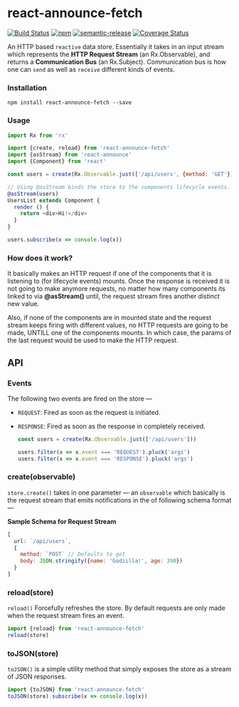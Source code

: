 # react-announce-fetch
[![Build Status][travis-svg]][travis]
[![npm][npm-svg]][npm]
[![semantic-release][semantic-release-svg]][semantic-release]
[![Coverage Status][coverage-svg]][coverage]

[travis-svg]:           https://travis-ci.org/tusharmath/react-announce-fetch.svg?branch=master
[travis]:               https://travis-ci.org/tusharmath/react-announce-fetch
[semantic-release-svg]: https://img.shields.io/badge/%20%20%F0%9F%93%A6%F0%9F%9A%80-semantic--release-e10079.svg
[semantic-release]:     https://github.com/semantic-release/semantic-release
[coverage-svg]:         https://coveralls.io/repos/github/tusharmath/react-announce-fetch/badge.svg?branch=master
[coverage]:             https://coveralls.io/github/tusharmath/react-announce-fetch?branch=master
[npm-svg]:              https://img.shields.io/npm/v/react-announce-fetch.svg
[npm]:                  https://www.npmjs.com/package/react-announce-fetch


An HTTP based `reactive` data store. Essentially it takes in an input stream  which represents the **HTTP Request Stream** (an Rx.Observable), and returns a **Communication Bus** (an Rx.Subject). Communication bus is how one can `send` as well as `receive` different kinds of events.

### Installation
```
npm install react-announce-fetch --save
```




### Usage


```javascript
import Rx from 'rx'

import {create, reload} from 'react-announce-fetch'
import {asStream} from 'react-announce'
import {Component} from 'react'

const users = create(Rx.Observable.just(['/api/users', {method: 'GET'}]))

// Using @asStream binds the store to the components lifecycle events.  
@asStream(users)
UsersList extends Component {
  render () {
    return <div>Hi!</div>
  }
}

users.subscribe(x => console.log(x))

```

### How does it work?
[asStream]: https://github.com/tusharmath/react-announce#asstream

It basically makes an HTTP request if one of the components that it is listening to (for lifecycle events) mounts. Once the response is received it is not going to make anymore requests, no matter how many components its linked to via **@asStream()** until, the request stream fires another *distinct* new value. 

Also, if none of the components are in mounted state and the request stream keeps firing with different values, no HTTP requests are going to be made, UNTILL one of the components mounts. In which case, the params of the last request would be used to make the HTTP request.


## API

### Events
The following two events are fired on the store —
- `REQUEST`: Fired as soon as the request is initiated.
- `RESPONSE`: Fired as soon as the response in completely received.

  ```javascript
  const users = create(Rx.Observable.just(['/api/users']))

  users.filter(x => x.event === 'REQUEST').pluck('args')
  users.filter(x => x.event === 'RESPONSE').pluck('args')
  ```

### create(observable)
`store.create()` takes in one parameter — an `observable` which basically is the request stream that emits notifications in the of following schema format —

**Sample Schema for Request Stream**
```javascript
[
  url: `/api/users`,
  {  
    method: `POST` // Defaults to get
    body: JSON.stringify({name: 'Godzilla!', age: 390})
  }
]
```
### reload(store)
`reload()` Forcefully refreshes the store. By default requests are only made when the request stream fires an event.

```javascript
import {reload} from 'react-announce-fetch'
reload(store)
```

### toJSON(store)
`toJSON()` is a simple utility method that simply exposes the store as a stream of JSON responses.

```javascript
import {toJSON} from 'react-announce-fetch'
toJSON(store).subscribe(x => console.log(x))
```

